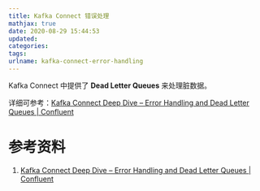```yaml
---
title: Kafka Connect 错误处理
mathjax: true
date: 2020-08-29 15:44:53
updated:
categories:
tags:
urlname: kafka-connect-error-handling
---
```




<!-- more -->

Kafka Connect 中提供了 **Dead Letter Queues** 来处理脏数据。

详细可参考：[Kafka Connect Deep Dive – Error Handling and Dead Letter Queues | Confluent](https://www.confluent.io/blog/kafka-connect-deep-dive-error-handling-dead-letter-queues/)









# 参考资料

1. [Kafka Connect Deep Dive – Error Handling and Dead Letter Queues | Confluent](https://www.confluent.io/blog/kafka-connect-deep-dive-error-handling-dead-letter-queues/)